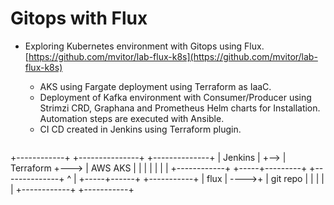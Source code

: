 # Gitops with Flux

- Exploring Kubernetes environment with Gitops using Flux. [https://github.com/mvitor/lab-flux-k8s](https://github.com/mvitor/lab-flux-k8s)
    
    - AKS using Fargate deployment using Terraform as IaaC. 
    - Deployment of Kafka environment with Consumer/Producer using Strimzi CRD, Graphana and Prometheus Helm charts for Installation. Automation steps are executed with Ansible. 
    - CI CD created in Jenkins using Terraform plugin.
    
    ```

+------------+      +---------------+     +--------------+
| Jenkins    | +--> |  Terraform    +---> |   AWS AKS    |
|            |      |               |     |              |
+------------+      +-----+---------+     +--------------+
                                                 ^
                                                 |
                                           +-----+------+        +-----------+
                                           |    flux    | ---->+ | git repo  |
                                           |            |        |           |
                                           +------------+        +-----------+

```
